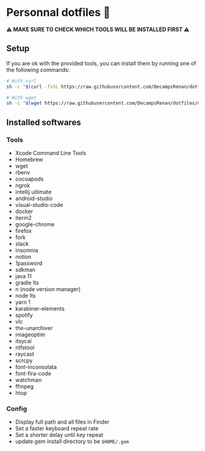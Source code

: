 # Personnal dotfiles 

**⚠️ MAKE SURE TO CHECK WHICH TOOLS WILL BE INSTALLED FIRST ⚠️**

## Setup

If you are ok with the provided tools, you can install them by running one of the following commands:

```bash
# With curl
sh -c "$(curl -fsSL https://raw.githubusercontent.com/DecampsRenan/dotfiles/master/macos/setup.sh)"

# With wget
sh -c "$(wget https://raw.githubusercontent.com/DecampsRenan/dotfiles/master/macos/setup.sh -O -)"
```

## Installed softwares

### Tools

- Xcode Command Line Tools
- Homebrew
- wget
- rbenv
- cocoapods
- ngrok
- intellij ultimate
- android-studio
- visual-studio-code
- docker
- iterm2
- google-chrome
- firefox
- fork
- slack
- insomnia
- notion
- 1password
- sdkman
- java 11
- gradle lts
- n (node version manager)
- node lts
- yarn 1
- karabiner-elements
- spotify
- vlc
- the-unarchiver
- imageoptim
- itsycal
- ntfstool
- raycast
- scrcpy
- font-inconsolata
- font-fira-code
- watchman
- ffmpeg
- htop

### Config

- Display full path and all files in Finder
- Set a faster keyboard repeat rate
- Set a shorter delay until key repeat
- update gem install directory to be `$HOME/.gem`
